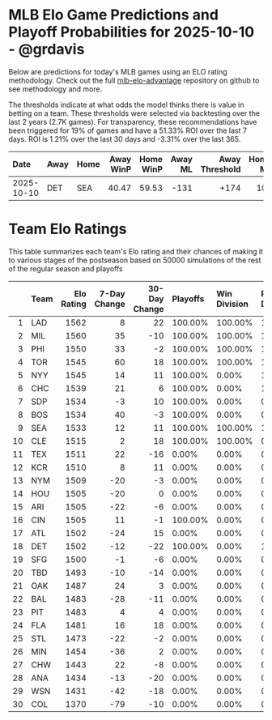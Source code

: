 # MLB Elo Game Predictions and Playoff Probabilities for 2025-10-10 - @grdavis
Below are predictions for today's MLB games using an ELO rating methodology. Check out the full [mlb-elo-advantage](https://github.com/grdavis/mlb-elo-advantage) repository on github to see methodology and more.

The thresholds indicate at what odds the model thinks there is value in betting on a team. These thresholds were selected via backtesting over the last 2 years (2.7K games). For transparency, these recommendations have been triggered for 19% of games and have a 51.33% ROI over the last 7 days. ROI is 1.21% over the last 30 days and -3.31% over the last 365.

| Date       | Away   | Home   |   Away WinP |   Home WinP |   Away ML |   Away Threshold |   Home ML |   Home Threshold |
|:-----------|:-------|:-------|------------:|------------:|----------:|-----------------:|----------:|-----------------:|
| 2025-10-10 | DET    | SEA    |       40.47 |       59.53 |      -131 |             +174 |       107 |             -116 |

# Team Elo Ratings
This table summarizes each team's Elo rating and their chances of making it to various stages of the postseason based on 50000 simulations of the rest of the regular season and playoffs

|    | Team   |   Elo Rating |   7-Day Change |   30-Day Change | Playoffs   | Win Division   | Reach Div. Rd.   | Reach CS   | Reach WS   | Win WS   |
|---:|:-------|-------------:|---------------:|----------------:|:-----------|:---------------|:-----------------|:-----------|:-----------|:---------|
|  1 | LAD    |         1562 |              8 |              22 | 100.00%    | 100.00%        | 100.00%          | 100.00%    | 53.06%     | 32.84%   |
|  2 | MIL    |         1560 |             35 |             -10 | 100.00%    | 100.00%        | 100.00%          | 57.81%     | 29.28%     | 17.76%   |
|  3 | PHI    |         1550 |             33 |              -2 | 100.00%    | 100.00%        | 100.00%          | 0.00%      | 0.00%      | 0.00%    |
|  4 | TOR    |         1545 |             60 |              18 | 100.00%    | 100.00%        | 100.00%          | 100.00%    | 59.15%     | 26.15%   |
|  5 | NYY    |         1545 |             14 |              11 | 100.00%    | 0.00%          | 100.00%          | 0.00%      | 0.00%      | 0.00%    |
|  6 | CHC    |         1539 |             21 |               6 | 100.00%    | 0.00%          | 100.00%          | 42.19%     | 17.67%     | 9.18%    |
|  7 | SDP    |         1534 |             -3 |              10 | 100.00%    | 0.00%          | 0.00%            | 0.00%      | 0.00%      | 0.00%    |
|  8 | BOS    |         1534 |             40 |              -3 | 100.00%    | 0.00%          | 0.00%            | 0.00%      | 0.00%      | 0.00%    |
|  9 | SEA    |         1533 |             12 |              11 | 100.00%    | 100.00%        | 100.00%          | 59.36%     | 27.10%     | 10.30%   |
| 10 | CLE    |         1515 |              2 |              18 | 100.00%    | 100.00%        | 0.00%            | 0.00%      | 0.00%      | 0.00%    |
| 11 | TEX    |         1511 |             22 |             -16 | 0.00%      | 0.00%          | 0.00%            | 0.00%      | 0.00%      | 0.00%    |
| 12 | KCR    |         1510 |              8 |              11 | 0.00%      | 0.00%          | 0.00%            | 0.00%      | 0.00%      | 0.00%    |
| 13 | NYM    |         1509 |            -20 |              -3 | 0.00%      | 0.00%          | 0.00%            | 0.00%      | 0.00%      | 0.00%    |
| 14 | HOU    |         1505 |            -20 |               0 | 0.00%      | 0.00%          | 0.00%            | 0.00%      | 0.00%      | 0.00%    |
| 15 | ARI    |         1505 |            -22 |              -6 | 0.00%      | 0.00%          | 0.00%            | 0.00%      | 0.00%      | 0.00%    |
| 16 | CIN    |         1505 |             11 |              -1 | 100.00%    | 0.00%          | 0.00%            | 0.00%      | 0.00%      | 0.00%    |
| 17 | ATL    |         1502 |            -24 |              15 | 0.00%      | 0.00%          | 0.00%            | 0.00%      | 0.00%      | 0.00%    |
| 18 | DET    |         1502 |            -12 |             -22 | 100.00%    | 0.00%          | 100.00%          | 40.64%     | 13.74%     | 3.77%    |
| 19 | SFG    |         1500 |             -1 |              -6 | 0.00%      | 0.00%          | 0.00%            | 0.00%      | 0.00%      | 0.00%    |
| 20 | TBD    |         1493 |            -10 |             -14 | 0.00%      | 0.00%          | 0.00%            | 0.00%      | 0.00%      | 0.00%    |
| 21 | OAK    |         1487 |             24 |               3 | 0.00%      | 0.00%          | 0.00%            | 0.00%      | 0.00%      | 0.00%    |
| 22 | BAL    |         1483 |            -28 |             -11 | 0.00%      | 0.00%          | 0.00%            | 0.00%      | 0.00%      | 0.00%    |
| 23 | PIT    |         1483 |              4 |               4 | 0.00%      | 0.00%          | 0.00%            | 0.00%      | 0.00%      | 0.00%    |
| 24 | FLA    |         1481 |             16 |              18 | 0.00%      | 0.00%          | 0.00%            | 0.00%      | 0.00%      | 0.00%    |
| 25 | STL    |         1473 |            -22 |              -2 | 0.00%      | 0.00%          | 0.00%            | 0.00%      | 0.00%      | 0.00%    |
| 26 | MIN    |         1454 |            -36 |               2 | 0.00%      | 0.00%          | 0.00%            | 0.00%      | 0.00%      | 0.00%    |
| 27 | CHW    |         1443 |             22 |              -8 | 0.00%      | 0.00%          | 0.00%            | 0.00%      | 0.00%      | 0.00%    |
| 28 | ANA    |         1434 |            -13 |             -20 | 0.00%      | 0.00%          | 0.00%            | 0.00%      | 0.00%      | 0.00%    |
| 29 | WSN    |         1431 |            -42 |             -18 | 0.00%      | 0.00%          | 0.00%            | 0.00%      | 0.00%      | 0.00%    |
| 30 | COL    |         1370 |            -79 |             -10 | 0.00%      | 0.00%          | 0.00%            | 0.00%      | 0.00%      | 0.00%    |